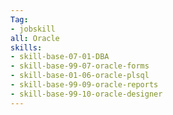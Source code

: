 ```yaml
---
Tag: 
- jobskill
all: Oracle
skills:
- skill-base-07-01-DBA
- skill-base-99-07-oracle-forms
- skill-base-01-06-oracle-plsql
- skill-base-99-09-oracle-reports
- skill-base-99-10-oracle-designer
---
```


